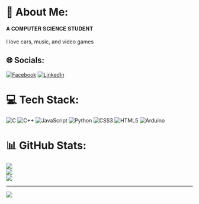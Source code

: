 # 💫 About Me:
𝐀 𝐂𝐎𝐌𝐏𝐔𝐓𝐄𝐑 𝐒𝐂𝐈𝐄𝐍𝐂𝐄 𝐒𝐓𝐔𝐃𝐄𝐍𝐓<br><br>I love cars, music, and video games<br>


## 🌐 Socials:
[![Facebook](https://img.shields.io/badge/Facebook-%231877F2.svg?logo=Facebook&logoColor=white)](https://facebook.com/ramesesluis) [![LinkedIn](https://img.shields.io/badge/LinkedIn-%230077B5.svg?logo=linkedin&logoColor=white)](https://linkedin.com/in/rameses-barria-206171146) 

# 💻 Tech Stack:
![C](https://img.shields.io/badge/c-%2300599C.svg?style=for-the-badge&logo=c&logoColor=white) ![C++](https://img.shields.io/badge/c++-%2300599C.svg?style=for-the-badge&logo=c%2B%2B&logoColor=white) ![JavaScript](https://img.shields.io/badge/javascript-%23323330.svg?style=for-the-badge&logo=javascript&logoColor=%23F7DF1E) ![Python](https://img.shields.io/badge/python-3670A0?style=for-the-badge&logo=python&logoColor=ffdd54) ![CSS3](https://img.shields.io/badge/css3-%231572B6.svg?style=for-the-badge&logo=css3&logoColor=white) ![HTML5](https://img.shields.io/badge/html5-%23E34F26.svg?style=for-the-badge&logo=html5&logoColor=white) ![Arduino](https://img.shields.io/badge/-Arduino-00979D?style=for-the-badge&logo=Arduino&logoColor=white)
# 📊 GitHub Stats:
![](https://github-readme-stats.vercel.app/api?username=ramesesluis777&theme=dark&hide_border=false&include_all_commits=true&count_private=true)<br/>
![](https://github-readme-streak-stats.herokuapp.com/?user=ramesesluis777&theme=dark&hide_border=false)<br/>
![](https://github-readme-stats.vercel.app/api/top-langs/?username=ramesesluis777&theme=dark&hide_border=false&include_all_commits=true&count_private=true&layout=compact)

---
[![](https://visitcount.itsvg.in/api?id=ramesesluis777&icon=0&color=5)](https://visitcount.itsvg.in)

<!-- Proudly created with GPRM ( https://gprm.itsvg.in ) -->

